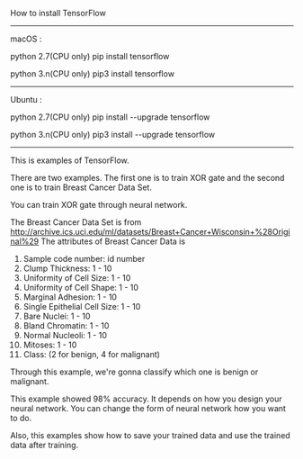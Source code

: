 How to install TensorFlow

------------------------------------------------------------------------------------------------------------------------------

macOS : 

python 2.7(CPU only)
pip install tensorflow 

python 3.n(CPU only)
pip3 install tensorflow 

------------------------------------------------------------------------------------------------------------------------------

Ubuntu : 

python 2.7(CPU only)
pip install --upgrade tensorflow  

python 3.n(CPU only)
pip3 install --upgrade tensorflow 

------------------------------------------------------------------------------------------------------------------------------

This is examples of TensorFlow.

There are two examples. 
The first one is to train XOR gate and the second one is to train Breast Cancer Data Set.

You can train XOR gate through neural network. 

The Breast Cancer Data Set is from http://archive.ics.uci.edu/ml/datasets/Breast+Cancer+Wisconsin+%28Original%29
The attributes of Breast Cancer Data is

1. Sample code number: id number 
2. Clump Thickness: 1 - 10 
3. Uniformity of Cell Size: 1 - 10 
4. Uniformity of Cell Shape: 1 - 10 
5. Marginal Adhesion: 1 - 10 
6. Single Epithelial Cell Size: 1 - 10 
7. Bare Nuclei: 1 - 10 
8. Bland Chromatin: 1 - 10 
9. Normal Nucleoli: 1 - 10 
10. Mitoses: 1 - 10 
11. Class: (2 for benign, 4 for malignant)

Through this example, we're gonna classify which one is benign or malignant.

This example showed 98% accuracy.
It depends on how you design your neural network. You can change the form of neural network how you want to do. 

Also, this examples show how to save your trained data and use the trained data after training.

